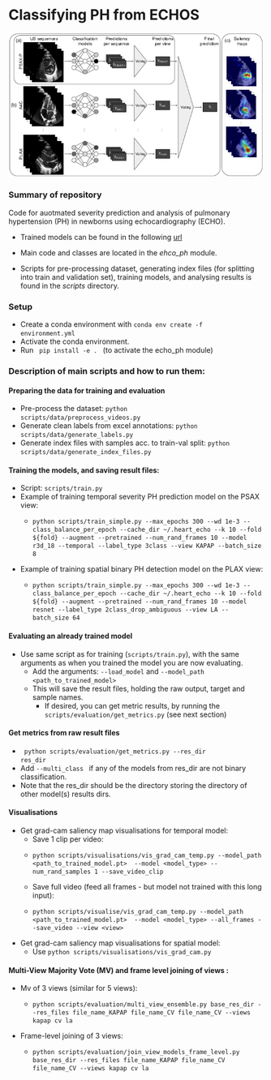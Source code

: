 # Classifying PH from ECHOS

![Model overview for PH classification](pipeline.png)

### Summary of repository
Code for auotmated severity prediction and analysis of pulmonary hypertension (PH) in newborns using echocardiography (ECHO).
- Trained models can be found in the following [url](https://drive.google.com/drive/folders/10sTERl6dbAxTilWNJqpGt1BVsf6plUhG)
- Main code and classes are located in the *ehco_ph* module.

- Scripts for pre-processing dataset, generating index files (for splitting into train 
and validation set), training models, and analysing results is found in the *scripts* directory.


### Setup
- Create a conda environment with <code>conda env create -f environment.yml</code>
- Activate the conda environment.
- Run <code> pip install -e . </code> (to activate the echo_ph module)


### Description of main scripts and how to run them:
#### Preparing the data for training and evaluation
- Pre-process the dataset: <code>python scripts/data/preprocess_videos.py</code>
- Generate clean labels from excel annotations: <code>python scripts/data/generate_labels.py</code>
- Generate index files with samples acc. to train-val split: <code>python scripts/data/generate_index_files.py</code>
#### Training the models, and saving result files: 
- Script: <code>scripts/train.py</code>
- Example of training temporal severity PH prediction model on the PSAX view:
  -     python scripts/train_simple.py --max_epochs 300 --wd 1e-3 --class_balance_per_epoch --cache_dir ~/.heart_echo --k 10 --fold ${fold} --augment --pretrained --num_rand_frames 10 --model r3d_18 --temporal --label_type 3class --view KAPAP --batch_size 8
- Example of training spatial binary PH detection model on the PLAX view:
  -     python scripts/train_simple.py --max_epochs 300 --wd 1e-3 --class_balance_per_epoch --cache_dir ~/.heart_echo --k 10 --fold ${fold} --augment --pretrained --num_rand_frames 10 --model resnet --label_type 2class_drop_ambiguous --view LA --batch_size 64
#### Evaluating an already trained model
  - Use same script as for training (<code>scripts/train.py</code>), with the same arguments as when you trained the model you are now evaluating.
    - Add the arguments: <code>--load_model</code> and <code>--model_path <path_to_trained_model></code>
    - This will save the result files, holding the raw output, target and sample names.
      - If desired, you can get metric results, by running the <code>scripts/evaluation/get_metrics.py</code> (see next section)
#### Get metrics from raw result files
- <code> python scripts/evaluation/get_metrics.py --res_dir res_dir</code>
- Add <code>--multi_class </code> if any of the models from res_dir are not binary classification.
- Note that the res_dir should be the directory storing the directory of other model(s) results dirs.
#### Visualisations
- Get grad-cam saliency map visualisations for temporal model: 
     - Save 1 clip per video:
     -     python scripts/visualisations/vis_grad_cam_temp.py --model_path  <path_to_trained_model.pt>  --model <model_type> --num_rand_samples 1 --save_video_clip
     - Save full video (feed all frames - but model not trained with this long input): 
     -     python scripts/visualise/vis_grad_cam_temp.py --model_path  <path_to_trained_model.pt>  --model <model_type> --all_frames --save_video --view <view>
- Get grad-cam saliency map visualisations for spatial model:
  - Use  <code>python scripts/visualisations/vis_grad_cam.py </code>
#### Multi-View Majority Vote (MV) and frame level joining of views :
- Mv of 3 views (similar for 5 views):
   -     python scripts/evaluation/multi_view_ensemble.py base_res_dir --res_files file_name_KAPAP file_name_CV file_name_CV --views kapap cv la
- Frame-level joining of 3 views: 
  -     python scripts/evaluation/join_view_models_frame_level.py base_res_dir --res_files file_name_KAPAP file_name_CV file_name_CV --views kapap cv la


